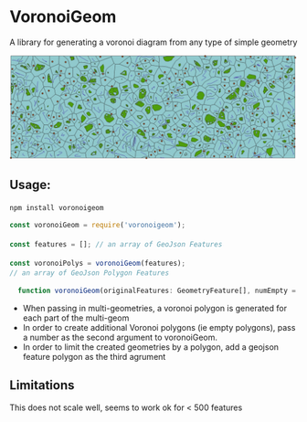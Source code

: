 # VoronoiGeom

A library for generating a voronoi diagram from any type of simple geometry

![Voronoi diagram](voronoi.png)

## Usage:

`npm install voronoigeom`

```javascript
const voronoiGeom = require('voronoigeom');

const features = []; // an array of GeoJson Features

const voronoiPolys = voronoiGeom(features);
// an array of GeoJson Polygon Features
```

```typescript
  function voronoiGeom(originalFeatures: GeometryFeature[], numEmpty = 0: number, boundingFeature = undefined: PolygonFeature?): PolygonFeature[]
```

- When passing in multi-geometries, a voronoi polygon is generated for each part of the multi-geom
- In order to create additional Voronoi polygons (ie empty polygons), pass a number as the second argument to voronoiGeom.
- In order to limit the created geometries by a polygon, add a geojson feature polygon as the third agrument

## Limitations

This does not scale well, seems to work ok for < 500 features
